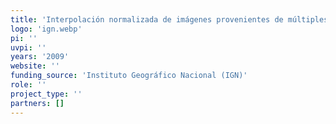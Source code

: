 ```yaml
---
title: 'Interpolación normalizada de imágenes provenientes de múltiples sensores. Interpolación normalizada de imágenes LANDSAT mediante downscaling'
logo: 'ign.webp'
pi: ''
uvpi: ''
years: '2009'
website: ''
funding_source: 'Instituto Geográfico Nacional (IGN)'
role: ''
project_type: ''
partners: []
---
```

